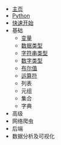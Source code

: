 * [主页](../README.md)
* [Python](./README.md)
* [快速开始](./quick_start.md)
* 基础
    * [变量](./variable.md)
    * [数据类型](./data_type.md)
    * [字符串类型](./str.md)
    * [数字类型](./int.md)
    * [布尔值](./boolean.md)
    * [运算符](./operator.md)
    * 列表
    * 元组
    * 集合
    * 字典
* 高级
* 网络爬虫
* 后端
* 数据分析及可视化